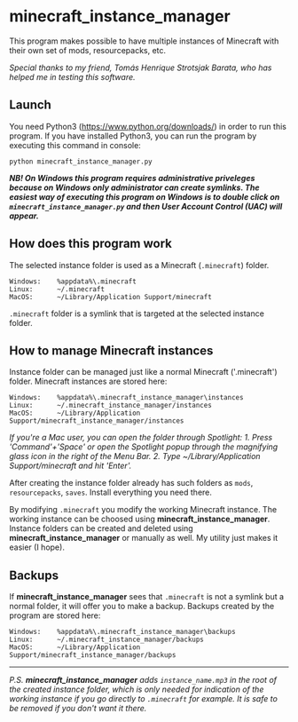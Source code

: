 # minecraft_instance_manager
This program makes possible to have multiple instances of Minecraft with their own set of mods, resourcepacks, etc.

*Special thanks to my friend, Tomás Henrique Strotsjak Barata, who has helped me in testing this software.*


## Launch

You need Python3 (https://www.python.org/downloads/) in order to run this program.
If you have installed Python3, you can run the program by executing this command in console:

`python minecraft_instance_manager.py`

***NB! On Windows this program requires administrative priveleges because on Windows only administrator can create symlinks.
The easiest way of executing this program on Windows is to double click on `minecraft_instance_manager.py` and then User Account Control (UAC) will appear.***


## How does this program work

The selected instance folder is used as a Minecraft (`.minecraft`) folder.

```
Windows:    %appdata%\.minecraft
Linux:      ~/.minecraft
MacOS:      ~/Library/Application Support/minecraft
```

`.minecraft` folder is a symlink that is targeted at the selected instance folder.


## How to manage Minecraft instances

Instance folder can be managed just like a normal Minecraft ('.minecraft') folder.
Minecraft instances are stored here:

```
Windows:    %appdata%\.minecraft_instance_manager\instances
Linux:      ~/.minecraft_instance_manager/instances
MacOS:      ~/Library/Application Support/minecraft_instance_manager/instances
```
*If you're a Mac user, you can open the folder through Spotlight:
    1. Press 'Command'+'Space' or open the Spotlight popup through the magnifying glass icon in the right of the Menu Bar.
    2. Type ~/Library/Application Support/minecraft and hit 'Enter'.*

After creating the instance folder already has such folders as `mods`, `resourcepacks`, `saves`.
Install everything you need there.

By modifying `.minecraft` you modify the working Minecraft instance. The working instance can be choosed using **minecraft_instance_manager**. Instance folders can be created and deleted using **minecraft_instance_manager** or manually as well. My utility just makes it easier (I hope).

## Backups
If **minecraft_instance_manager** sees that `.minecraft` is not a symlink but a normal folder, it will offer you to make a backup. Backups created by the program are stored here:

```
Windows:    %appdata%\.minecraft_instance_manager\backups
Linux:      ~/.minecraft_instance_manager/backups
MacOS:      ~/Library/Application Support/minecraft_instance_manager/backups
```


___
*P.S. **minecraft_instance_manager** adds `instance_name.mp3` in the root of the created instance folder, which is only needed for indication of the working instance if you go directly to `.minecraft` for example. It is safe to be removed if you don't want it there.*
